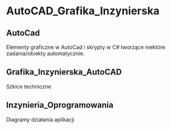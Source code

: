 # AutoCAD_Grafika_Inzynierska

## AutoCad
Elementy graficzne w AutoCad i skrypty w C# tworzące niektóre zadania/obiekty automatycznie.
## Grafika_Inzynierska_AutoCAD
Szkice techniczne 
##  Inzynieria_Oprogramowania
Diagramy działania aplikacji